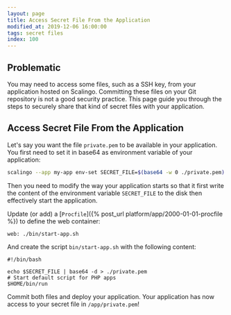 ```yaml
---
layout: page
title: Access Secret File From the Application
modified_at: 2019-12-06 16:00:00
tags: secret files
index: 100
---
```


## Problematic

You may need to access some files, such as a SSH key, from your application
hosted on Scalingo. Committing these files on your Git repository is not a good
security practice. This page guide you through the steps to securely share that
kind of secret files with your application.

## Access Secret File From the Application

Let's say you want the file `private.pem` to be available in your application.
You first need to set it in base64 as environment variable of your application:

```bash
scalingo --app my-app env-set SECRET_FILE=$(base64 -w 0 ./private.pem)
```

Then you need to modify the way your application starts so that it first write
the content of the environment variable `SECRET_FILE` to the disk then
effectively start the application.

Update (or add) a [`Procfile`]({% post_url platform/app/2000-01-01-procfile %})
to define the web container:

```
web: ./bin/start-app.sh
```

And create the script `bin/start-app.sh` with the following content:

```
#!/bin/bash

echo $SECRET_FILE | base64 -d > ./private.pem
# Start default script for PHP apps
$HOME/bin/run
```

Commit both files and deploy your application. Your application has now access
to your secret file in `/app/private.pem`!
